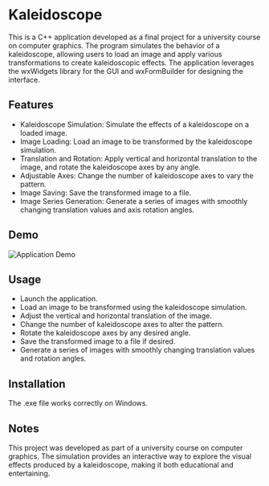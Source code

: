 # Kaleidoscope
This is a C++ application developed as a final project for a university course on computer graphics. The program simulates the behavior of a kaleidoscope, allowing users to load an image and apply various transformations to create kaleidoscopic effects. The application leverages the wxWidgets library for the GUI and wxFormBuilder for designing the interface.

## Features
- Kaleidoscope Simulation: Simulate the effects of a kaleidoscope on a loaded image.
- Image Loading: Load an image to be transformed by the kaleidoscope simulation.
- Translation and Rotation: Apply vertical and horizontal translation to the image, and rotate the kaleidoscope axes by any angle.
- Adjustable Axes: Change the number of kaleidoscope axes to vary the pattern.
- Image Saving: Save the transformed image to a file.
- Image Series Generation: Generate a series of images with smoothly changing translation values and axis rotation angles.

## Demo
![Application Demo](visualization.gif)

## Usage
- Launch the application.
- Load an image to be transformed using the kaleidoscope simulation.
- Adjust the vertical and horizontal translation of the image.
- Change the number of kaleidoscope axes to alter the pattern.
- Rotate the kaleidoscope axes by any desired angle.
- Save the transformed image to a file if desired.
- Generate a series of images with smoothly changing translation values and rotation angles.

## Installation
The .exe file works correctly on Windows.

## Notes
This project was developed as part of a university course on computer graphics. The simulation provides an interactive way to explore the visual effects produced by a kaleidoscope, making it both educational and entertaining.

